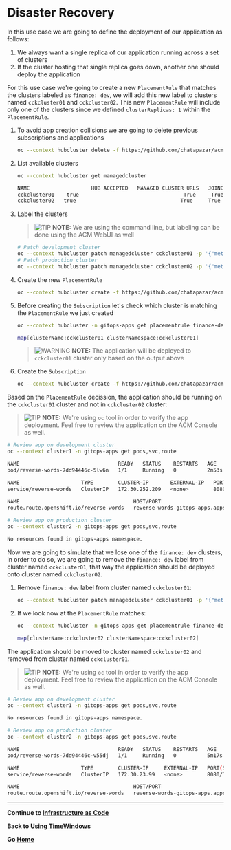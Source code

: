 # Disaster Recovery 

In this use case we are going to define the deployment of our application as follows:

1. We always want a single replica of our application running across a set of clusters
2. If the cluster hosting that single replica goes down, another one should deploy the application

For this use case we're going to create a new `PlacementRule` that matches the clusters labeled as `finance: dev`, we will add this new label to clusters named `cckcluster01` and `cckcluster02`. This new `PlacementRule` will include only one of the clusters
since we defined `clusterReplicas: 1` within the `PlacementRule`.

1. To avoid app creation collisions we are going to delete previous subscriptions and applications

    ~~~sh
    oc --context hubcluster delete -f https://github.com/chatapazar/acm-app-lifecycle-policies-lab/raw/master/acm-manifests/reversewords-kustomize/08_subscription-timewindow.yaml
    ~~~
2. List available clusters

    ~~~sh
    oc --context hubcluster get managedcluster
    ~~~

    ~~~sh
    NAME                    HUB ACCEPTED   MANAGED CLUSTER URLS   JOINED   AVAILABLE   AGE
    cckcluster01    true                                  True     True        1h6m
    cckcluster02   true                                  True     True        1h8m
    ~~~
3. Label the clusters

    > ![TIP](assets/tip-icon.png) **NOTE:** We are using the command line, but labeling can be done using the ACM WebUI as well
    ~~~sh
    # Patch development cluster
    oc --context hubcluster patch managedcluster cckcluster01 -p '{"metadata":{"labels":{"finance":"dev"}}}' --type=merge
    # Patch production cluster
    oc --context hubcluster patch managedcluster cckcluster02 -p '{"metadata":{"labels":{"finance":"dev"}}}' --type=merge
    ~~~
4. Create the new `PlacementRule`

    ~~~sh
    oc --context hubcluster create -f https://github.com/chatapazar/acm-app-lifecycle-policies-lab/raw/master/acm-manifests/reversewords-kustomize/09_placement_rule-finance.yaml
    ~~~
5. Before creating the `Subscription` let's check which cluster is matching the `PlacementRule` we just created

    ~~~sh
    oc --context hubcluster -n gitops-apps get placementrule finance-dev-clusters -o jsonpath='{.status.decisions[]}'
    ~~~

    ~~~sh
    map[clusterName:cckcluster01 clusterNamespace:cckcluster01]
    ~~~
    > ![WARNING](assets/warning-icon.png) **NOTE:** The application will be deployed to `cckcluster01` cluster only based on the output above
6. Create the `Subscription`

    ~~~sh
    oc --context hubcluster create -f https://github.com/chatapazar/acm-app-lifecycle-policies-lab/raw/master/acm-manifests/reversewords-kustomize/10_subscription-finance.yaml
    ~~~

Based on the `PlacementRule` decission, the application should be running on the `cckcluster01` cluster and not in `cckcluster02` cluster:

> ![TIP](assets/tip-icon.png) **NOTE:** We're using `oc` tool in order to verify the app deployment. Feel free to review the application on the ACM Console as well.

~~~sh
# Review app on development cluster
oc --context cluster1 -n gitops-apps get pods,svc,route
~~~

~~~sh
NAME                                READY   STATUS    RESTARTS   AGE
pod/reverse-words-7dd94446c-5lw6n   1/1     Running   0          2m53s

NAME                    TYPE        CLUSTER-IP       EXTERNAL-IP   PORT(S)    AGE
service/reverse-words   ClusterIP   172.30.252.209   <none>        8080/TCP   2m53s

NAME                                     HOST/PORT                                                         PATH   SERVICES        PORT   TERMINATION   WILDCARD
route.route.openshift.io/reverse-words   reverse-words-gitops-apps.apps.cluster-6e02.red.osp.opentlc.com          reverse-words   8080                 None
~~~

~~~sh
# Review app on production cluster
oc --context cluster2 -n gitops-apps get pods,svc,route
~~~

~~~sh
No resources found in gitops-apps namespace.
~~~

Now we are going to simulate that we lose one of the `finance: dev` clusters, in order to do so, we are going to remove the `finance: dev` label from cluster named `cckcluster01`, that way the application should be deployed onto cluster named `cckcluster02`.

1. Remove `finance: dev` label from cluster named `cckcluster01`:

    ~~~sh
    oc --context hubcluster patch managedcluster cckcluster01 -p '{"metadata":{"labels":{"finance":null}}}' --type=merge
    ~~~
2. If we look now at the `PlacementRule` matches:

    ~~~sh
    oc --context hubcluster -n gitops-apps get placementrule finance-dev-clusters -o jsonpath='{.status.decisions[]}'
    ~~~

    ~~~sh
    map[clusterName:cckcluster02 clusterNamespace:cckcluster02]
    ~~~

The application should be moved to cluster named `cckcluster02` and removed from cluster named `cckcluster01`.

> ![TIP](assets/tip-icon.png) **NOTE:** We're using `oc` tool in order to verify the app deployment. Feel free to review the application on the ACM Console as well.

~~~sh
# Review app on development cluster
oc --context cluster1 -n gitops-apps get pods,svc,route
~~~

~~~sh
No resources found in gitops-apps namespace.
~~~

~~~sh
# Review app on production cluster
oc --context cluster2 -n gitops-apps get pods,svc,route
~~~

~~~sh
NAME                                READY   STATUS    RESTARTS   AGE
pod/reverse-words-7dd94446c-v55dj   1/1     Running   0          5m17s

NAME                    TYPE        CLUSTER-IP     EXTERNAL-IP   PORT(S)    AGE
service/reverse-words   ClusterIP   172.30.23.99   <none>        8080/TCP   5m17s

NAME                                     HOST/PORT                                                         PATH   SERVICES        PORT   TERMINATION   WILDCARD
route.route.openshift.io/reverse-words   reverse-words-gitops-apps.apps.cluster-8aca.red.osp.opentlc.com          reverse-words   8080                 None
~~~

---

**Continue to [Infrastructure as Code](./06_infrastructure_as_code.md)**

**Back to [Using TimeWindows](./04_using_timewindows.md)**

**Go [Home](./README.md)**